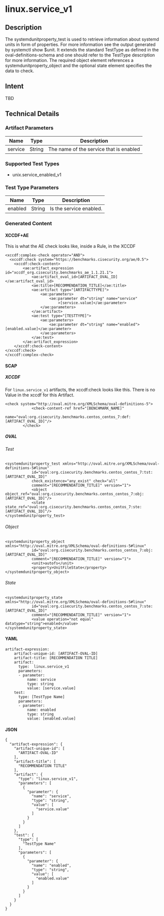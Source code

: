 # linux.service_v1

## Description
The systemdunitproperty_test is used to retrieve information about systemd units in form of properties. For more information see the output generated by systemctl show $unit. It extends the standard TestType as defined in the oval-definitions-schema and one should refer to the TestType description for more information. The required object element references a systemdunitproperty_object and the optional state element specifies the data to check.

## Intent
TBD

## Technical Details
### Artifact Parameters
| Name                  |Type    | Description |
| ----------------------|--------| ----------- |
| service  | String | The name of the service that is enabled  |

### Supported Test Types
- unix.service_enabled_v1

### Test Type Parameters
| Name                  |Type    | Description |
| ----------------------|--------| ----------- |
| enabled | String | Is the service enabled. |

### Generated Content
#### XCCDF+AE
This is what the AE check looks like, inside a Rule, in the XCCDF

```
<xccdf:complex-check operator="AND">
  <xccdf:check system="https://benchmarks.cisecurity.org/ae/0.5">
    <xccdf:check-content>
        <ae:artifact_expression id="xccdf_org.cisecurity.benchmarks_ae_1.1.21.1">
            <ae:artifact_oval_id>[ARTIFACT_OVAL_ID]</ae:artifact_oval_id>
            <ae:title>[RECOMMENDATION_TITLE]</ae:title>
            <ae:artifact type="[ARTIFACTTYPE]">
                <ae:parameters>
                    <ae:parameter dt="string" name="service"
                        >[service.value]</ae:parameter>
                </ae:parameters>
            </ae:artifact>
            <ae:test type="[TESTTYPE]">
                <ae:parameters>
                    <ae:parameter dt="string" name="enabled">[enabled.value]</ae:parameter>
                </ae:parameters>
            </ae:test>
        </ae:artifact_expression>
    </xccdf:check-content>
</xccdf:check>
</xccdf:complex-check>
```

#### SCAP
##### XCCDF
For `linux.service_v1` artifacts, the xccdf:check looks like this.  There is no Value in the xccdf for this Artifact.

```
<check system="http://oval.mitre.org/XMLSchema/oval-definitions-5">
			<check-content-ref href="[BENCHMARK_NAME]"
				name="oval:org.cisecurity.benchmarks.centos_centos_7:def:[ARTIFACT_OVAL_ID]"/>
		</check>
```

##### OVAL
###### Test

```
<systemdunitproperty_test xmlns="http://oval.mitre.org/XMLSchema/oval-definitions-5#linux"
			id="oval:org.cisecurity.benchmarks.centos_centos_7:tst:[ARTIFACT_OVAL_ID]"
			check_existence="any_exist" check="all"
			comment="[RECOMMENDATION_TITLE]" version="1">
			<object object_ref="oval:org.cisecurity.benchmarks.centos_centos_7:obj:[ARTIFACT_OVAL_ID]"/>
			<state state_ref="oval:org.cisecurity.benchmarks.centos_centos_7:ste:[ARTIFACT_OVAL_ID]"/>
</systemdunitproperty_test>
```

###### Object

```
<systemdunitproperty_object xmlns="http://oval.mitre.org/XMLSchema/oval-definitions-5#linux"
			id="oval:org.cisecurity.benchmarks.centos_centos_7:obj:[ARTIFACT_OVAL_ID]"
			comment="[RECOMMENDATION_TITLE]" version="1">
			<unit>autofs</unit>
			<property>UnitFileState</property>
</systemdunitproperty_object>
```
###### State

```
<systemdunitproperty_state xmlns="http://oval.mitre.org/XMLSchema/oval-definitions-5#linux"
			id="oval:org.cisecurity.benchmarks.centos_centos_7:ste:[ARTIFACT_OVAL_ID]"
			comment="[RECOMMENDATION_TITLE]" version="1">
			<value operation="not equal" datatype="string">enabled</value>
</systemdunitproperty_state>
```

#### YAML


```
artifact-expression:
    artifact-unique-id: [ARTIFACT-OVAL-ID]
    artifact-title: [RECOMMENDATION TITLE]
    artifact:
      type:  linux.service_v1
      parameters:
      - parameter: 
          name: service
          type: string
          value: [service.value]
    test:
      type: [TestType Name]
      parameters:
      - parameter:
          name: enabled
          type: string
          value: [enabled.value]
```

#### JSON

```
{
  "artifact-expression": {
    "artifact-unique-id": [
      "ARTIFACT-OVAL-ID"
    ],
    "artifact-title": [
      "RECOMMENDATION TITLE"
    ],
    "artifact": {
      "type": "linux.service_v1",
      "parameters": [
        {
          "parameter": {
            "name": "service",
            "type": "string",
            "value": [
              "service.value"
            ]
          }
        }
      ]
    },
    "test": {
      "type": [
        "TestType Name"
      ],
      "parameters": [
        {
          "parameter": {
            "name": "enabled",
            "type": "string",
            "value": [
              "enabled.value"
            ]
          }
        }
      ]
    }
  }
}
``` 